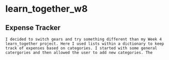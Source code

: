 # learn_together_w8

## Expense Tracker
    I decided to switch gears and try something different than my Week 4 learn_together project. Here I used lists within a dictionary to keep track of expenses based on categories. I started with some general catergories and then allowed the user to add new categories. The 